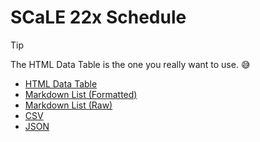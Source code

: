 # SCaLE 22x Schedule

> [!TIP]
> The HTML Data Table is the one you really want to use. 😅

- [HTML Data Table](https://managedkaos.github.io/scale_events/)
- [Markdown List (Formatted)](public/EVENTS.md)
- [Markdown List (Raw)](https://managedkaos.github.io/scale_events/EVENTS.md)
- [CSV](https://managedkaos.github.io/scale_events/events.csv)
- [JSON](https://managedkaos.github.io/scale_events/sorted_events.json)
